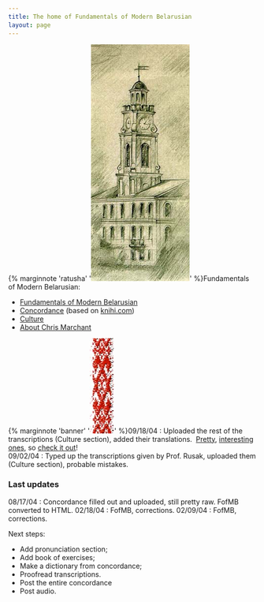 ```yaml
---
title: The home of Fundamentals of Modern Belarusian
layout: page
---
```


{% marginnote 'ratusha' '![Ratusha](ratusha.jpg)' %}Fundamentals of Modern Belarusian:
 - [Fundamentals of Modern Belarusian](fofmb/fofmb.html)
 - [Concordance](concordance/concordance.html) (based on [knihi.com](http://www.knihi.com/))
 - [Culture](culture/culture.html)
 - [About Chris Marchant](aboutthe/chris_marchant.html)

{% marginnote 'banner' '![banner](banner.jpg)' %}09/18/04 : Uploaded the rest of the transcriptions (Culture section), added their translations.  [Pretty](culture/transcriptions/dzyonnik_5_brygady/lyric_lyonya.html),
[interesting](culture/transcriptions/dzyonnik_5_brygady/text_4.html) [ones](culture/transcriptions/dzyonnik_5_brygady/vyalikaya_vobryna_village.html), so [check it
out](culture/transcriptions/dzyonnik_5_brygady/fifth_brigade.html)\!  
09/02/04 : Typed up the transcriptions given by Prof. Rusak, uploaded them (Culture section), probable mistakes.

### Last updates

08/17/04 : Concordance filled out and uploaded, still pretty raw. FofMB converted to HTML.
02/18/04 : FofMB, corrections.
02/09/04 : FofMB, corrections.

Next steps: 
 - Add pronunciation section;
 - Add book of exercises;
 - Make a dictionary from concordance;
 - Proofread transcriptions.
 - Post the entire concordance
 - Post audio.
